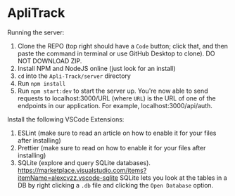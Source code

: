 # ApliTrack

Running the server:

1. Clone the REPO (top right should have a `Code` button; click that, and then paste the command in terminal or use GitHub Desktop to clone). DO NOT DOWNLOAD ZIP.
1. Install NPM and NodeJS online (just look for an install)
2. `cd` into the  `Apli-Track/server` directory
3. Run `npm install`
4. Run `npm start:dev` to start the server up. You're now able to send requests to localhost:3000/URL (where `URL`)
   is the URL of one of the endpoints in our application. For example, localhost:3000/api/auth.

Install the following VSCode Extensions:
1. ESLint (make sure to read an article on how to enable it for your files after installing)
2. Prettier (make sure to read on how to enable it for your files after installing)
3. SQLite (explore and query SQLite databases). https://marketplace.visualstudio.com/items?itemName=alexcvzz.vscode-sqlite
   SQLite lets you look at the tables in a DB by right clicking a `.db` file and clicking the `Open Database` option.
